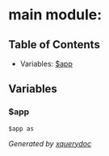 # main module: 


## Table of Contents

* Variables: [$app](#var_app)


## Variables

### <a name="var_app"/> $app
```xquery
$app as 
```





*Generated by [xquerydoc](https://github.com/xquery/xquerydoc)*
